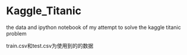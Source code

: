 # Kaggle_Titanic
the data and ipython notebook of my attempt to solve the kaggle titanic problem

train.csv和test.csv为使用到的的数据





